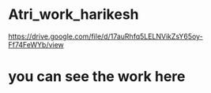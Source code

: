 # Atri_work_harikesh
https://drive.google.com/file/d/17auRhfq5LELNVikZsY65oy-Ff74FeWYb/view

# you can see the work here
